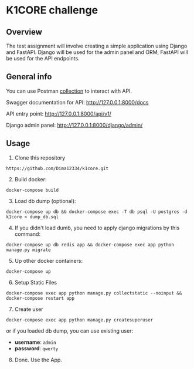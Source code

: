 # K1CORE challenge

## Overview

The test assignment will involve creating a simple application using Django and FastAPI.
Django will be used for the admin panel and ORM, FastAPI will be used for the API endpoints.

## General info 

You can use Postman [collection](https://www.postman.com/dimchik32/workspace/k1core/collection/25524341-10bce9fb-af46-4a20-9406-e8da8ce3b41b?action=share&creator=25524341
) to interact with API.

Swagger documentation for API: http://127.0.0.1:8000/docs

API entry point: http://127.0.0.1:8000/api/v1/

Django admin panel: http://127.0.0.1:8000/django/admin/

## Usage

1. Clone this repository
```
https://github.com/Dima12334/k1core.git
```
2. Build docker:
```
docker-compose build
```
3. Load db dump (optional):
```
docker-compose up db && docker-compose exec -T db psql -U postgres -d k1core < dump_db.sql
```
4. If you didn't load dumb, you need to apply django migrations by this command:
```
docker-compose up db redis app && docker-compose exec app python manage.py migrate
```
5. Up other docker containers:
```
docker-compose up
```
6. Setup Static Files
```
docker-compose exec app python manage.py collectstatic --noinput && docker-compose restart app
```
7. Create user
```
docker-compose exec app python manage.py createsuperuser
```
or if you loaded db dump, you can use existing user:
* **username**: ```admin```
* **password**: ```qwerty```
8. Done. Use the App.

